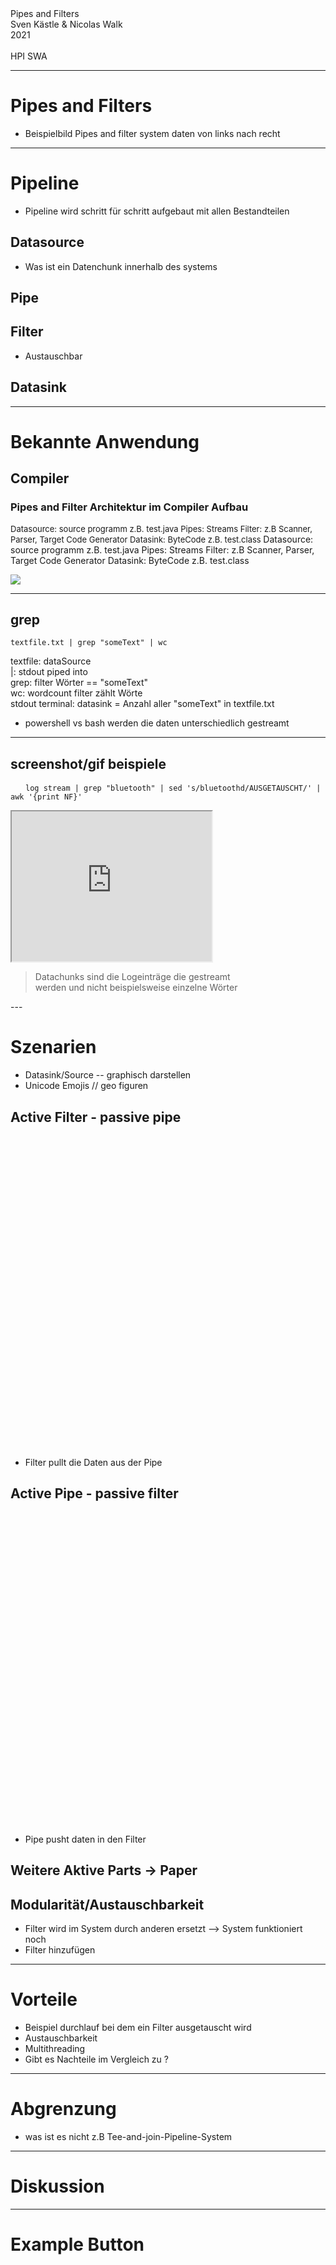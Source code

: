 <!-- markdown-config presentation=false -->

<link rel='stylesheet' href='https://lively-kernel.org/lively4/swd21-pipes-and-filters/demos/swd21/pipes-and-filters/styles.css'>

<style data-src="../../../src/client/presentation.css"></style>

<script>
import Presentation from "src/components/widgets/lively-presentation.js"
Presentation.config(this, {
    pageNumbers: false,
    logo: "https://lively-kernel.org/lively4/lively4-jens/media/lively4_logo_smooth_100.png"
})
</script>

<div class="title">
  Pipes and Filters
</div>

<div class="authors">
  Sven Kästle & Nicolas Walk
</div>

<div class="credentials">
  2021<br>
  <br>
  HPI SWA
</div>

---

# Pipes and Filters
* Beispielbild Pipes and filter system daten von links nach recht 
---

# Pipeline
* Pipeline wird schritt für schritt aufgebaut mit allen Bestandteilen

## Datasource
* Was ist ein Datenchunk innerhalb des systems

## Pipe


## Filter

* Austauschbar

## Datasink

---


# Bekannte Anwendung

## Compiler

### Pipes and Filter Architektur im Compiler Aufbau  
<font size=2>
Datasource: source programm z.B. test.java  
Pipes: Streams  
Filter: z.B Scanner, Parser, Target Code Generator  
Datasink: ByteCode z.B. test.class  
</font>
Datasource: source programm z.B. test.java  
Pipes: Streams  
Filter: z.B Scanner, Parser, Target Code Generator  
Datasink: ByteCode z.B. test.class  



![](https://cs.lmu.edu/~ray/images/compilerphases.png)
<!---
https://cs.lmu.edu/~ray/notes/compilerarchitecture/
-->
___
## grep
<pre>
<code>textfile.txt | grep "someText" | wc</code>
</pre>

textfile: dataSource  
|: stdout piped into  
grep: filter Wörter == "someText"  
wc: wordcount filter zählt Wörte  
stdout terminal: datasink = Anzahl aller "someText" in textfile.txt  

* powershell vs bash werden die daten unterschiedlich gestreamt

---

## screenshot/gif beispiele 

<pre>
  <code> log stream | grep "bluetooth" | sed 's/bluetoothd/AUSGETAUSCHT/' | awk '{print NF}'</code>
</pre>

<iframe src="https://drive.google.com/file/d/1mkLRhMEvISiGujtr1rT4bpro-JOL8_7u/preview" width="320" height="240" allow="autoplay"></iframe>

>Datachunks sind die Logeinträge die gestreamt  
>werden und nicht beispielsweise einzelne Wörter

---  

# Szenarien

* Datasink/Source -- graphisch darstellen
* Unicode Emojis // geo figuren


## Active Filter - passive pipe

<div style="height: 500px;"><lively-import id="example2" style="position:relative; height: 500px; width:500px; background-color:gray" src="https://lively-kernel.org/lively4/swd21-pipes-and-filters/src/parts/PipesAndFilterExample2.html"></lively-import></div>

* Filter pullt die Daten aus der Pipe

## Active Pipe - passive filter
<div style="height: 500px;"><lively-import style="position:relative" src="https://lively-kernel.org/lively4/swd21-pipes-and-filters/src/parts/PipesAndFilterExample.html"></lively-import></div>

* Pipe pusht daten in den Filter

## Weitere Aktive Parts -> Paper

## Modularität/Austauschbarkeit

* Filter wird im System durch anderen ersetzt --> System funktioniert noch
* Filter hinzufügen 

---
# Vorteile

* Beispiel durchlauf bei dem ein Filter ausgetauscht wird
* Austauschbarkeit
* Multithreading
* Gibt es Nachteile im Vergleich zu ?

---

# Abgrenzung

* was ist es nicht z.B Tee-and-join-Pipeline-System

---

# Diskussion

---
# Example Button

<script>

var example2 = lively.query(this, "#example2");
(async () => { 
  var buttons = <div> <button click={
    () => { var connector = example2.shadowRoot.querySelector("lively-connector")                 lively.showElement(connector) }}>hello</button> <button click={() => { var connector = example2.shadowRoot.querySelector("lively-connector") lively.showElement(connector) }}>world</button> </div> return buttons })()

</script>
